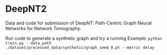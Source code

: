 # DeepNT2
Data and code for submission of DeepNT: Path-Centric Graph Neural Networks for Network Tomography.

Run code to generate a synthetic graph and try a running Example:
`python train.py --data_path ./dataset/processed_data/synthetic/graph_seed_0.pt --metric delay`
